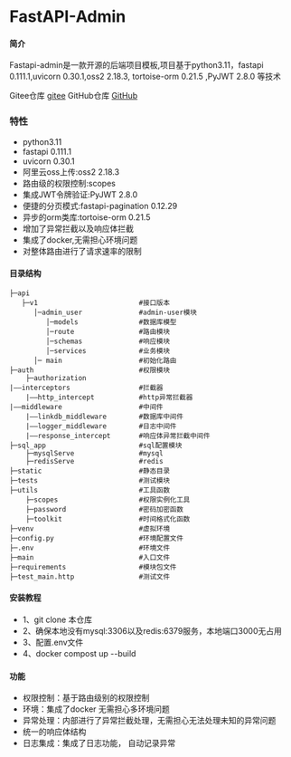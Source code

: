 #                                                                                              		FastAPI-Admin

#### 简介

Fastapi-admin是一款开源的后端项目模板,项目基于python3.11，fastapi 0.111.1,uvicorn 0.30.1,oss2 2.18.3, tortoise-orm 0.21.5 ,PyJWT 2.8.0 等技术

Gitee仓库 [gitee](https://gitee.com/liuyuanjie2234/fast-api-admin.git)
GitHub仓库 [GitHub](https://github.com/lyj0227/Fastapi_admin.git)

### 特性

- python3.11
- fastapi 0.111.1
- uvicorn 0.30.1
- 阿里云oss上传:oss2 2.18.3
- 路由级的权限控制:scopes
- 集成JWT令牌验证:PyJWT 2.8.0
- 便捷的分页模式:fastapi-pagination 0.12.29
- 异步的orm类库:tortoise-orm 0.21.5
- 增加了异常拦截以及响应体拦截
- 集成了docker,无需担心环境问题
- 对整体路由进行了请求速率的限制

#### 目录结构

```
├─api
   ├─v1                         #接口版本
      │─admin_user              #admin-user模块
         │─models               #数据库模型
         │─route                #路由模块
         │─schemas              #响应模块
         │─services             #业务模块
      │─ main                   #初始化路由
├─auth                          #权限模块
    ├─authorization
|——interceptors                 #拦截器
    |——http_intercept           #http异常拦截器
|——middleware                   #中间件
    |——linkdb_middleware        #数据库中间件          
    |——logger_middleware        #日志中间件
    |——response_intercept       #响应体异常拦截中间件
├─sql_app                       #sql配置模块
    ├─mysqlServe                #mysql
    ├─redisServe                #redis
├─static                        #静态目录
├─tests                         #测试模块
├─utils                         #工具函数
    ├─scopes                    #权限实例化工具
    ├─password                  #密码加密函数
    ├─toolkit                   #时间格式化函数
├─venv                          #虚拟环境
├─config.py                     #环境配置文件
├─.env                          #环境文件
├─main                          #入口文件
├─requirements                  #模块包文件
├─test_main.http                #测试文件
```

#### 安装教程

- 1、git clone 本仓库
- 2、确保本地没有mysql:3306以及redis:6379服务，本地端口3000无占用
- 3、配置.env文件
- 4、docker compost up --build

#### 功能

- 权限控制：基于路由级别的权限控制
- 环境：集成了docker 无需担心多环境问题
- 异常处理：内部进行了异常拦截处理，无需担心无法处理未知的异常问题
- 统一的响应体结构
- 日志集成：集成了日志功能， 自动记录异常